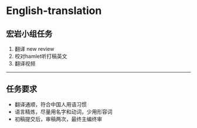 # English-translation

## 宏岩小组任务
1. 翻译 new review
2. 校对hamlet听打稿英文
3. 翻译视频

---

## 任务要求
* 翻译通顺，符合中国人用语习惯
* 语言精炼，尽量用名字和动词，少用形容词
* 初稿提交后，审稿两次，最终主编终审
